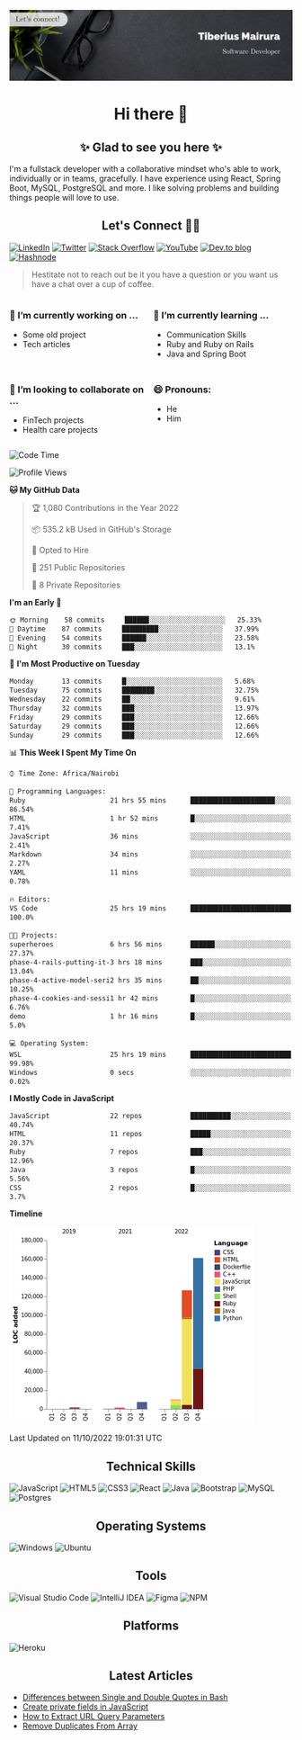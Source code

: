 ![cover-image](assets/images/banner.jpg)

<h1 align="center">
 Hi there 👋
</h1>

<h2 align="center"> ✨ Glad to see you here ✨ </h2>

I'm a fullstack developer with a collaborative mindset who's able to work, individually or in teams, gracefully. I have experience using React, Spring Boot, MySQL, PostgreSQL and more. I like solving problems and building things people will love to use.

<h2 align="center"> Let's Connect 🤝🏾 </h2>

[![LinkedIn](https://img.shields.io/badge/linkedin-%230077B5.svg?style=for-the-badge&logo=linkedin&logoColor=white)](https://www.linkedin.com/in/tiberius-mairura/) [![Twitter](https://img.shields.io/badge/Twitter-%231DA1F2.svg?style=for-the-badge&logo=Twitter&logoColor=white)](https://twitter.com/hermit_tiberius) [![Stack Overflow](https://img.shields.io/badge/-Stackoverflow-FE7A16?style=for-the-badge&logo=stack-overflow&logoColor=white)](https://stackoverflow.com/users/11869442/tiberius) [![YouTube](https://img.shields.io/badge/YouTube-%23FF0000.svg?style=for-the-badge&logo=YouTube&logoColor=white)](https://www.youtube.com/channel/UCEyv3oMzvLUv6tGs9KD_S_A) [![Dev.to blog](https://img.shields.io/badge/dev.to-0A0A0A?style=for-the-badge&logo=dev.to&logoColor=white)](https://dev.to/hermitex) [![Hashnode](https://img.shields.io/badge/Hashnode-2962FF?style=for-the-badge&logo=hashnode&logoColor=white)](https://hashnode.com/@hermitex)

> Hestitate not to reach out be it you have a question or you want us have a chat over a cup of coffee.

<div style="display: grid; gap: 0.5rem; grid-template-columns: repeat(2, 1fr);">

<div>

<h3>🔭  I’m currently working on ...</h3>

- Some old project
- Tech articles

</div>

<div>

<h3>🌱 I’m currently learning ...</h3>

- Communication Skills
- Ruby and Ruby on Rails
- Java and Spring Boot

</div>

<div>
<h3>👯 I’m looking to collaborate on ...</h3>

- FinTech projects
- Health care projects

</div>

<div>
<h3>😄 Pronouns:</h3>

- He
- Him
  
</div>

</div>

<!--START_SECTION:waka-->
![Code Time](http://img.shields.io/badge/Code%20Time-599%20hrs%2033%20mins-blue)

![Profile Views](http://img.shields.io/badge/Profile%20Views-37-blue)

**🐱 My GitHub Data** 

> 🏆 1,080 Contributions in the Year 2022
 > 
> 📦 535.2 kB Used in GitHub's Storage 
 > 
> 💼 Opted to Hire
 > 
> 📜 251 Public Repositories 
 > 
> 🔑 8 Private Repositories  
 > 
**I'm an Early 🐤** 

```text
🌞 Morning    58 commits     ██████░░░░░░░░░░░░░░░░░░░   25.33% 
🌆 Daytime    87 commits     █████████░░░░░░░░░░░░░░░░   37.99% 
🌃 Evening    54 commits     ██████░░░░░░░░░░░░░░░░░░░   23.58% 
🌙 Night      30 commits     ███░░░░░░░░░░░░░░░░░░░░░░   13.1%

```
📅 **I'm Most Productive on Tuesday** 

```text
Monday       13 commits     █░░░░░░░░░░░░░░░░░░░░░░░░   5.68% 
Tuesday      75 commits     ████████░░░░░░░░░░░░░░░░░   32.75% 
Wednesday    22 commits     ██░░░░░░░░░░░░░░░░░░░░░░░   9.61% 
Thursday     32 commits     ███░░░░░░░░░░░░░░░░░░░░░░   13.97% 
Friday       29 commits     ███░░░░░░░░░░░░░░░░░░░░░░   12.66% 
Saturday     29 commits     ███░░░░░░░░░░░░░░░░░░░░░░   12.66% 
Sunday       29 commits     ███░░░░░░░░░░░░░░░░░░░░░░   12.66%

```


📊 **This Week I Spent My Time On** 

```text
⌚︎ Time Zone: Africa/Nairobi

💬 Programming Languages: 
Ruby                     21 hrs 55 mins      █████████████████████░░░░   86.54% 
HTML                     1 hr 52 mins        █░░░░░░░░░░░░░░░░░░░░░░░░   7.41% 
JavaScript               36 mins             ░░░░░░░░░░░░░░░░░░░░░░░░░   2.41% 
Markdown                 34 mins             ░░░░░░░░░░░░░░░░░░░░░░░░░   2.27% 
YAML                     11 mins             ░░░░░░░░░░░░░░░░░░░░░░░░░   0.78%

🔥 Editors: 
VS Code                  25 hrs 19 mins      █████████████████████████   100.0%

🐱‍💻 Projects: 
superheroes              6 hrs 56 mins       ██████░░░░░░░░░░░░░░░░░░░   27.37% 
phase-4-rails-putting-it-3 hrs 18 mins       ███░░░░░░░░░░░░░░░░░░░░░░   13.04% 
phase-4-active-model-seri2 hrs 35 mins       ██░░░░░░░░░░░░░░░░░░░░░░░   10.25% 
phase-4-cookies-and-sessi1 hr 42 mins        █░░░░░░░░░░░░░░░░░░░░░░░░   6.76% 
demo                     1 hr 16 mins        █░░░░░░░░░░░░░░░░░░░░░░░░   5.0%

💻 Operating System: 
WSL                      25 hrs 19 mins      █████████████████████████   99.98% 
Windows                  0 secs              ░░░░░░░░░░░░░░░░░░░░░░░░░   0.02%

```

**I Mostly Code in JavaScript** 

```text
JavaScript               22 repos            ██████████░░░░░░░░░░░░░░░   40.74% 
HTML                     11 repos            █████░░░░░░░░░░░░░░░░░░░░   20.37% 
Ruby                     7 repos             ███░░░░░░░░░░░░░░░░░░░░░░   12.96% 
Java                     3 repos             █░░░░░░░░░░░░░░░░░░░░░░░░   5.56% 
CSS                      2 repos             █░░░░░░░░░░░░░░░░░░░░░░░░   3.7%

```


**Timeline**

![Chart not found](https://raw.githubusercontent.com/hermitex/hermitex/main/charts/bar_graph.png) 


 Last Updated on 11/10/2022 19:01:31 UTC
<!--END_SECTION:waka-->

<h2 align="center"> Technical Skills </h2>

![JavaScript](https://img.shields.io/badge/javascript-%23323330.svg?style=for-the-badge&logo=javascript&logoColor=%23F7DF1E) ![HTML5](https://img.shields.io/badge/html5-%23E34F26.svg?style=for-the-badge&logo=html5&logoColor=white) ![CSS3](https://img.shields.io/badge/css3-%231572B6.svg?style=for-the-badge&logo=css3&logoColor=white) ![React](https://img.shields.io/badge/react-%2320232a.svg?style=for-the-badge&logo=react&logoColor=%2361DAFB) ![Java](https://img.shields.io/badge/java-%23ED8B00.svg?style=for-the-badge&logo=java&logoColor=white) ![Bootstrap](https://img.shields.io/badge/bootstrap-%23563D7C.svg?style=for-the-badge&logo=bootstrap&logoColor=white) ![MySQL](https://img.shields.io/badge/mysql-%2300f.svg?style=for-the-badge&logo=mysql&logoColor=white) ![Postgres](https://img.shields.io/badge/postgres-%23316192.svg?style=for-the-badge&logo=postgresql&logoColor=white)

<h2 align="center"> Operating Systems </h2>

![Windows](https://img.shields.io/badge/Windows-0078D6?style=for-the-badge&logo=windows&logoColor=white) ![Ubuntu](https://img.shields.io/badge/Ubuntu-E95420?style=for-the-badge&logo=ubuntu&logoColor=white)

<h2 align="center"> Tools </h2>

![Visual Studio Code](https://img.shields.io/badge/Visual%20Studio%20Code-0078d7.svg?style=for-the-badge&logo=visual-studio-code&logoColor=white) ![IntelliJ IDEA](https://img.shields.io/badge/IntelliJIDEA-000000.svg?style=for-the-badge&logo=intellij-idea&logoColor=white) ![Figma](https://img.shields.io/badge/figma-%23F24E1E.svg?style=for-the-badge&logo=figma&logoColor=white) ![NPM](https://img.shields.io/badge/NPM-%23000000.svg?style=for-the-badge&logo=npm&logoColor=white)

<h2 align="center"> Platforms </h2>

![Heroku](https://img.shields.io/badge/heroku-%23430098.svg?style=for-the-badge&logo=heroku&logoColor=white)

 <h2 align="center">Latest Articles </h2>

- [Differences between Single and Double Quotes in Bash](https://dev.to/hermitex/differences-between-single-and-double-quotes-in-bash-3eog)
- [Create private fields in JavaScript](https://dev.to/hermitex/create-private-fields-in-javascript-3ean)
- [How to Extract URL Query Parameters](https://dev.to/hermitex/how-to-extract-url-search-parameters-4k58)
- [Remove Duplicates From Array](https://dev.to/hermitex/remove-duplicates-from-array-1d6h)
